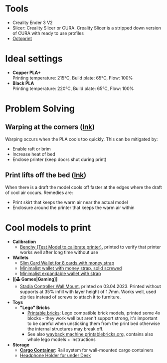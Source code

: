 # Tools

* Creality Ender 3 V2
* Slicer: Creality Slicer or CURA. Creality Slicer is a stripped down version of CURA with ready to use profiles
* [Octoprint](https://octoprint.org/)

# Ideal settings

* **Copper PLA+**\
  Printing temperature: 215°C, Build plate: 65°C, Flow: 100%
* **Black PLA**\
  Printing temperature: 220°C, Build plate: 65°C, Flow: 100%

# Problem Solving

## Warping at the corners ([lnk](https://www.wevolver.com/article/what-causes-3d-print-warping-and-how-to-prevent-it))

Warping occurs when the PLA cools too quickly. This can be mitigated by:

* Enable raft or brim
* Increase heat of bed
* Enclose printer (keep doors shut during print)

## Print lifts off the bed ([lnk](https://www.reddit.com/r/3Dprinting/comments/ae7pbf/pla\_lifting\_off\_bed\_during\_prints\_cant\_figure\_out/))

When there is a draft the model cools off faster at the edges where the draft of cool air occurs. Remedies are:

* Print skirt that keeps the warm air near the actual model
* Enclosure around the printer that keeps the warm air within

# Cool models to print

* **Calibration**
	* [Benchy (Test Model to calibrate printer)](https://www.thingiverse.com/thing:763622), printed to verify that printer works well after long time without use
* **Wallets**
	* [Slim Card Wallet for 8 cards with money strap](https://www.thingiverse.com/thing:4797082)
	* [Minimalist wallet with money strap, solid screwed](https://www.thingiverse.com/thing:3572911)
	* [Minimalist expandable wallet with strap](https://www.thingiverse.com/thing:4831962)
* **[[🕹️ Games|Gaming]]**
  * [Stadia Controller Wall Mount](https://www.thingiverse.com/thing:4893266), printed on 03.04.2023. Printed without supports at 35% infill with layer height of 1.7mm. Works well, used zip ties instead of screws to attach it to furniture.
* **Toys**
	* **"Lego" Bricks**
	    * [Printable bricks](https://printablebricks.com/): Lego compatible brick models, printed some 4x blocks - they work well but aren't support strong, it's important to be careful when unsticking them from the print bed otherwise the internal structures may break off.
	    * See also [wayback machine printablebricks.org](https://web.archive.org/web/20190718130413/https://printabrick.org/), contains also whole lego models + instructions
* **Storage**
	* **[Cargo Container](https://thangs.com/designer/Play%20Conveyor/3d-model/Cargo%20Containers%20-%20Modular%20Storage-1191155)**: Rail system for wall-mounted cargo containers
	* [Headphone Holder for under Desk](https://www.thingiverse.com/thing:2463048/makes)
